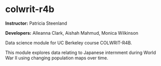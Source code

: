 # colwrit-r4b

**Instructor:** Patricia Steenland

**Developers:** Alleanna Clark, Aishah Mahmud, Monica Wilkinson

Data science module for UC Berkeley course COLWRIT-R4B.

This module explores data relating to Japanese internment during World War II using changing population maps over time.
